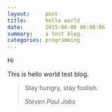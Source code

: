 ```yaml
---
layout:     post
title:      hello world
date:       2015-06-06 06:06:06
summary:    a test blog.
categories: programming
---
```


Hi

This is hello world test blog. 

<blockquote>
  <p>
  	Stay hungry, stay foolish.
  </p>
  <footer><cite title="Steven Paul Jobs">Steven Paul Jobs</cite></footer>
</blockquote>
